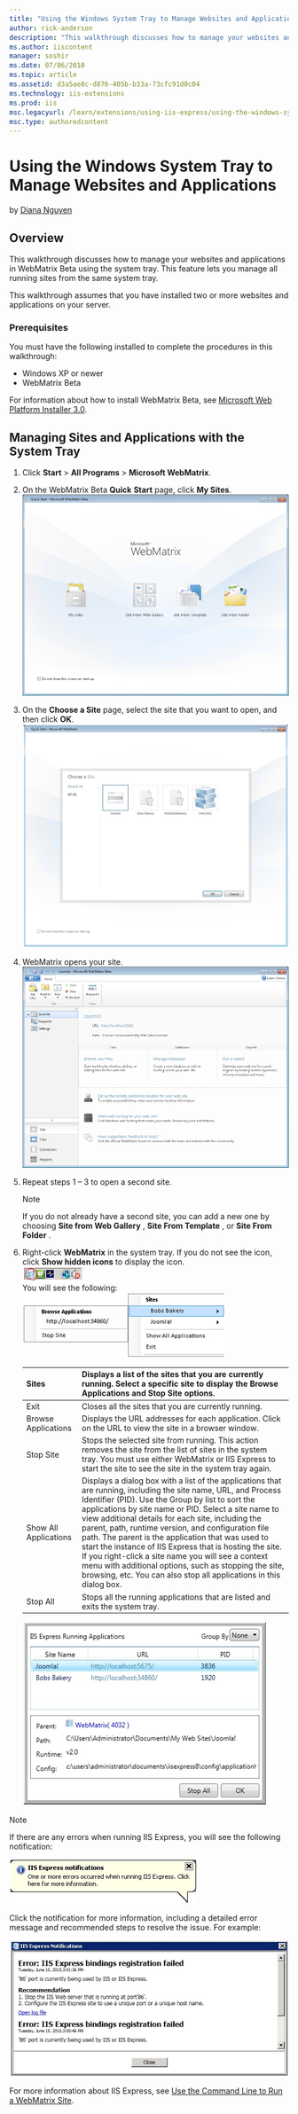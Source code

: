 ```yaml
---
title: "Using the Windows System Tray to Manage Websites and Applications | Microsoft Docs"
author: rick-anderson
description: "This walkthrough discusses how to manage your websites and applications in WebMatrix Beta using the system tray. This feature lets you manage all running sit..."
ms.author: iiscontent
manager: soshir
ms.date: 07/06/2010
ms.topic: article
ms.assetid: d3a5ae8c-d876-405b-b33a-73cfc91d0c04
ms.technology: iis-extensions
ms.prod: iis
msc.legacyurl: /learn/extensions/using-iis-express/using-the-windows-system-tray-to-manage-websites-and-applications
msc.type: authoredcontent
---
```

Using the Windows System Tray to Manage Websites and Applications
====================
by [Diana Nguyen](https://twitter.com/dianaaanguyen)

## Overview

This walkthrough discusses how to manage your websites and applications in WebMatrix Beta using the system tray. This feature lets you manage all running sites from the same system tray.

This walkthrough assumes that you have installed two or more websites and applications on your server.

### Prerequisites

You must have the following installed to complete the procedures in this walkthrough:

- Windows XP or newer
- WebMatrix Beta

For information about how to install WebMatrix Beta, see [Microsoft Web Platform Installer 3.0](https://go.microsoft.com/fwlink/?LinkID=145510).

## Managing Sites and Applications with the System Tray

1. Click **Start** &gt; **All Programs** &gt; **Microsoft WebMatrix**.
2. On the WebMatrix Beta **Quick** **Start** page, click **My Sites**.  
    [![](using-the-windows-system-tray-to-manage-websites-and-applications/_static/image3.png)](using-the-windows-system-tray-to-manage-websites-and-applications/_static/image1.png)
3. On the **Choose a Site** page, select the site that you want to open, and then click **OK**.  
    ![](using-the-windows-system-tray-to-manage-websites-and-applications/_static/image5.png)
4. WebMatrix opens your site.   
    [![](using-the-windows-system-tray-to-manage-websites-and-applications/_static/image9.png)](using-the-windows-system-tray-to-manage-websites-and-applications/_static/image7.png)
5. Repeat steps 1 – 3 to open a second site.   
    > [!NOTE]
    > If you do not already have a second site, you can add a new one by choosing     **Site from Web Gallery** ,     **Site From Template** , or     **Site From Folder** .
6. Right-click **WebMatrix** in the system tray. If you do not see the icon, click **Show hidden icons** to display the icon.  
    ![](using-the-windows-system-tray-to-manage-websites-and-applications/_static/image11.png)  
 You will see the following:  
    ![](using-the-windows-system-tray-to-manage-websites-and-applications/_static/image13.png)

    | Sites | Displays a list of the sites that you are currently running. Select a specific site to display the **Browse Applications** and **Stop Site** options. |
    | --- | --- |
    | Exit | Closes all the sites that you are currently running. |
    | Browse Applications | Displays the URL addresses for each application. Click on the URL to view the site in a browser window. |
    | Stop Site | Stops the selected site from running. This action removes the site from the list of sites in the system tray. You must use either WebMatrix or IIS Express to start the site to see the site in the system tray again. |
    | Show All Applications | Displays a dialog box with a list of the applications that are running, including the site name, URL, and Process Identifier (PID). Use the Group by list to sort the applications by site name or PID. Select a site name to view additional details for each site, including the parent, path, runtime version, and configuration file path. The parent is the application that was used to start the instance of IIS Express that is hosting the site. If you right-click a site name you will see a context menu with additional options, such as stopping the site, browsing, etc. You can also stop all applications in this dialog box. |
    | Stop All | Stops all the running applications that are listed and exits the system tray. |

    ![](using-the-windows-system-tray-to-manage-websites-and-applications/_static/image15.png)

> [!NOTE]
> If there are any errors when running IIS Express, you will see the following notification:

![](using-the-windows-system-tray-to-manage-websites-and-applications/_static/image17.png)

Click the notification for more information, including a detailed error message and recommended steps to resolve the issue. For example:

![](using-the-windows-system-tray-to-manage-websites-and-applications/_static/image19.png)

For more information about IIS Express, see [Use the Command Line to Run a WebMatrix Site](https://go.microsoft.com/fwlink/?LinkId=195514).